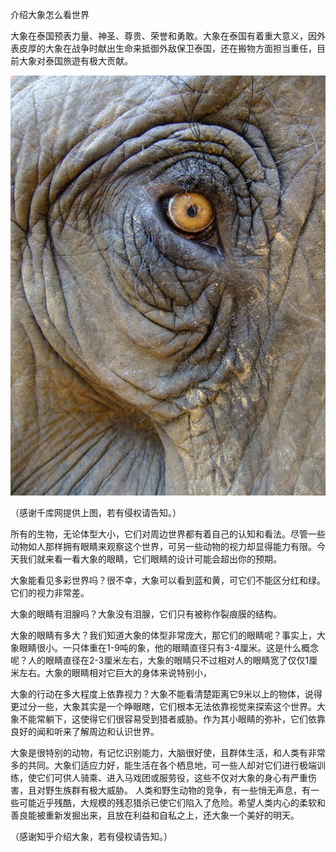 介绍大象怎么看世界


大象在泰国预表力量、神圣、尊贵、荣誉和勇敢。大象在泰国有着重大意义，因外表皮厚的大象在战争时献出生命来抵御外敌保卫泰国，还在搬物方面担当重任，目前大象对泰国旅遊有极大贡献。


![介绍大象怎么看世界](https://github.com/ywangnccu/ywang/blob/main/images/Eye_of_Elephant.jpg)

（感谢千库网提供上图，若有侵权请告知。）

所有的生物，无论体型大小，它们对周边世界都有着自己的认知和看法。尽管一些动物如人那样拥有眼睛来观察这个世界，可另一些动物的视力却显得能力有限。今天我们就来看一看大象的眼睛，它们眼睛的设计可能会超出你的预期。

大象能看见多彩世界吗？很不幸，大象可以看到蓝和黄，可它们不能区分红和绿。它们的视力非常差。

大象的眼睛有泪腺吗？大象没有泪腺，它们只有被称作裂痕膜的结构。

大象的眼睛有多大？我们知道大象的体型非常庞大，那它们的眼睛呢？事实上，大象眼睛很小。一只体重在1-9吨的象，他的眼睛直径只有3-4厘米。这是什么概念呢？人的眼睛直径在2-3厘米左右，大象的眼睛只不过相对人的眼睛宽了仅仅1厘米左右。大象的眼睛相对它巨大的身体来说特别小，

大象的行动在多大程度上依靠视力？大象不能看清楚距离它9米以上的物体，说得更过分一些，大象其实是一个睁眼瞎，它们根本无法依靠视觉来探索这个世界。大象不能常躺下，这使得它们很容易受到猎者威胁。作为其小眼睛的弥补，它们依靠良好的闻和听来了解周边和认识世界。

大象是很特别的动物，有记忆识别能力，大脑很好使，且群体生活，和人类有非常多的共同。大象们适应力好，能生活在各个栖息地，可一些人却对它们进行极端训练，使它们可供人骑乘、进入马戏团或服劳役，这些不仅对大象的身心有严重伤害，且对野生族群有极大威胁。
人类和野生动物的竞争，有一些悄无声息，有一些可能近乎残酷，大规模的残忍猎杀已使它们陷入了危险。希望人类内心的柔软和善良能被重新发掘出来，且放在利益和自私之上，还大象一个美好的明天。

（感谢知乎介绍大象，若有侵权请告知。）
